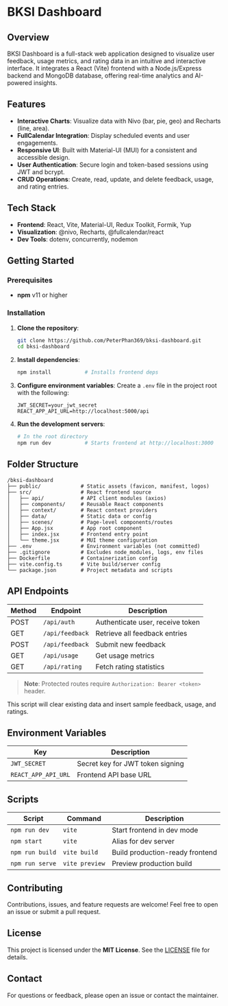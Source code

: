 # BKSI Dashboard

## Overview

BKSI Dashboard is a full-stack web application designed to visualize user feedback, usage metrics, and rating data in an intuitive and interactive interface. It integrates a React (Vite) frontend with a Node.js/Express backend and MongoDB database, offering real-time analytics and AI-powered insights.

## Features

- **Interactive Charts**: Visualize data with Nivo (bar, pie, geo) and Recharts (line, area).
- **FullCalendar Integration**: Display scheduled events and user engagements.
- **Responsive UI**: Built with Material-UI (MUI) for a consistent and accessible design.
- **User Authentication**: Secure login and token-based sessions using JWT and bcrypt.
- **CRUD Operations**: Create, read, update, and delete feedback, usage, and rating entries.

## Tech Stack

- **Frontend**: React, Vite, Material-UI, Redux Toolkit, Formik, Yup
- **Visualization**: @nivo, Recharts, @fullcalendar/react
- **Dev Tools**: dotenv, concurrently, nodemon

## Getting Started

### Prerequisites

- **npm** v11 or higher

### Installation

1. **Clone the repository**:
   ```bash
   git clone https://github.com/PeterPhan369/bksi-dashboard.git
   cd bksi-dashboard
   ```

2. **Install dependencies**:
   ```bash
   npm install           # Installs frontend deps
   ```

3. **Configure environment variables**:
   Create a `.env` file in the project root with the following:
   ```env
   JWT_SECRET=your_jwt_secret
   REACT_APP_API_URL=http://localhost:5000/api
   ```

4. **Run the development servers**:
   ```bash
   # In the root directory
   npm run dev           # Starts frontend at http://localhost:3000

## Folder Structure

```
/bksi-dashboard
├── public/             # Static assets (favicon, manifest, logos)
├── src/                # React frontend source
│   ├── api/            # API client modules (axios)
│   ├── components/     # Reusable React components
│   ├── context/        # React context providers
│   ├── data/           # Static data or config
│   ├── scenes/         # Page-level components/routes
│   ├── App.jsx         # App root component
│   ├── index.jsx       # Frontend entry point
│   └── theme.jsx       # MUI theme configuration
├── .env                # Environment variables (not committed)
├── .gitignore          # Excludes node_modules, logs, env files
├── Dockerfile          # Containerization config
├── vite.config.ts      # Vite build/server config
└── package.json        # Project metadata and scripts
```

## API Endpoints

| Method | Endpoint            | Description                       |
| ------ | ------------------- | --------------------------------- |
| POST   | `/api/auth`         | Authenticate user, receive token |
| GET    | `/api/feedback`     | Retrieve all feedback entries    |
| POST   | `/api/feedback`     | Submit new feedback              |
| GET    | `/api/usage`        | Get usage metrics                |
| GET    | `/api/rating`       | Fetch rating statistics          |

> **Note**: Protected routes require `Authorization: Bearer <token>` header.


This script will clear existing data and insert sample feedback, usage, and ratings.

## Environment Variables

| Key                | Description                          |
| ------------------ | ------------------------------------ |
| `JWT_SECRET`       | Secret key for JWT token signing     |
| `REACT_APP_API_URL`| Frontend API base URL                |

## Scripts

| Script         | Command              | Description                            |
| -------------- | -------------------- | -------------------------------------- |
| `npm run dev`  | `vite`               | Start frontend in dev mode             |
| `npm start`    | `vite`               | Alias for dev server                   |
| `npm run build`| `vite build`         | Build production-ready frontend        |
| `npm run serve`| `vite preview`       | Preview production build               |

## Contributing

Contributions, issues, and feature requests are welcome! Feel free to open an issue or submit a pull request.

## License

This project is licensed under the **MIT License**. See the [LICENSE](LICENSE) file for details.

## Contact

For questions or feedback, please open an issue or contact the maintainer.

